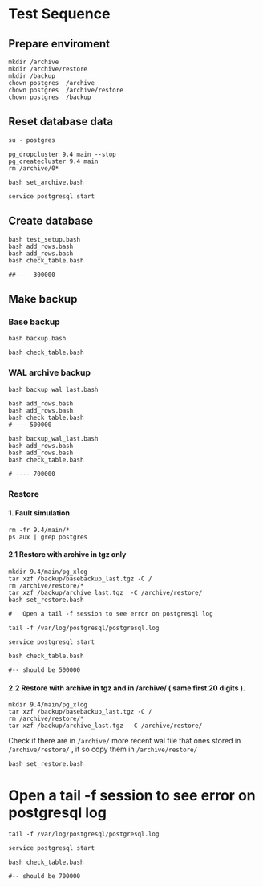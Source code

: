 # Test Sequence

## Prepare enviroment

	mkdir /archive
	mkdir /archive/restore
	mkdir /backup
	chown postgres  /archive
	chown postgres  /archive/restore
	chown postgres  /backup


## Reset database data

	su - postgres

	pg_dropcluster 9.4 main --stop
	pg_createcluster 9.4 main
	rm /archive/0*

	bash set_archive.bash

	service postgresql start

## Create database

	bash test_setup.bash
	bash add_rows.bash
	bash add_rows.bash
	bash check_table.bash
  
	##---  300000

## Make backup 

### Base backup

	bash backup.bash

	bash check_table.bash

### WAL archive backup 

	bash backup_wal_last.bash

	bash add_rows.bash
	bash add_rows.bash
	bash check_table.bash
	#---- 500000

	bash backup_wal_last.bash
	bash add_rows.bash
	bash add_rows.bash
	bash check_table.bash

	# ---- 700000

### Restore

#### 1. Fault simulation 

	rm -fr 9.4/main/*
	ps aux | grep postgres

#### 2.1 Restore with archive in tgz only

	mkdir 9.4/main/pg_xlog
	tar xzf /backup/basebackup_last.tgz -C /
	rm /archive/restore/*
	tar xzf /backup/archive_last.tgz  -C /archive/restore/ 
	bash set_restore.bash

	#   Open a tail -f session to see error on postgresql log

	tail -f /var/log/postgresql/postgresql.log

	service postgresql start
	
	bash check_table.bash 
	
	#-- should be 500000



#### 2.2 Restore with archive in tgz and in /archive/ ( same first 20 digits ).

	mkdir 9.4/main/pg_xlog
	tar xzf /backup/basebackup_last.tgz -C /
	rm /archive/restore/*
	tar xzf /backup/archive_last.tgz  -C /archive/restore/ 

Check if  there are in `/archive/` more recent wal file that ones stored in `/archive/restore/` , if so copy them in `/archive/restore/`

	bash set_restore.bash

#   Open a tail -f session to see error on postgresql log

	tail -f /var/log/postgresql/postgresql.log

	service postgresql start
	
	bash check_table.bash 
	
	#-- should be 700000

